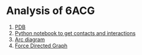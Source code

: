 # Analysis of 6ACG
1. [PDB](https://www.rcsb.org/structure/6ACG) 
2. [Python notebook to get contacts and interactions](https://github.com/ballaneypranav/igib/blob/master/6acg/6acg.ipynb)
3. [Arc diagram](https://ballaneypranav.github.io/igib/6acg/arc)
4. [Force Directed Graph](https://ballaneypranav.github.io/igib/6acg/force-directed-graph)